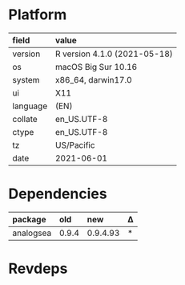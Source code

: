 # Platform

|field    |value                        |
|:--------|:----------------------------|
|version  |R version 4.1.0 (2021-05-18) |
|os       |macOS Big Sur 10.16          |
|system   |x86_64, darwin17.0           |
|ui       |X11                          |
|language |(EN)                         |
|collate  |en_US.UTF-8                  |
|ctype    |en_US.UTF-8                  |
|tz       |US/Pacific                   |
|date     |2021-06-01                   |

# Dependencies

|package   |old   |new      |Δ  |
|:---------|:-----|:--------|:--|
|analogsea |0.9.4 |0.9.4.93 |*  |

# Revdeps

